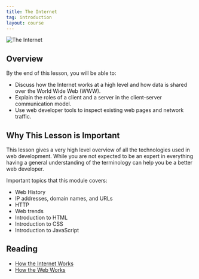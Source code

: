```yaml
---
title: The Internet
tag: introduction
layout: course
---
```


![The Internet]({{site.baseurl}}/assets/images/internet.gif)

## Overview

By the end of this lesson, you will be able to:

- Discuss how the Internet works at a high level and how data is shared over the World Wide Web (WWW).
- Explain the roles of a client and a server in the client-server communication model.
- Use web developer tools to inspect existing web pages and network traffic.

## Why This Lesson is Important

This lesson gives a very high level overview of all the technologies used in web development. While
you are not expected to be an expert in everything having a general understanding of the terminology
can help you be a better web developer.

Important topics that this module covers:

- Web History
- IP addresses, domain names, and URLs
- HTTP
- Web trends
- Introduction to HTML
- Introduction to CSS
- Introduction to JavaScript

## Reading 

- [How the Internet
  Works](https://developer.mozilla.org/en-US/docs/Learn/Common_questions/How_does_the_Internet_work)
- [How the Web Works](https://developer.mozilla.org/en-US/docs/Learn/Getting_started_with_the_web/How_the_Web_works)
